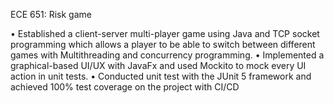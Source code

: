 ECE 651: Risk game

• Established a client-server multi-player game using Java and TCP socket programming which allows a player to be
able to switch between different games with Multithreading and concurrency programming.
• Implemented a graphical-based UI/UX with JavaFx and used Mockito to mock every UI action in unit tests.
• Conducted unit test with the JUnit 5 framework and achieved 100% test coverage on the project with CI/CD




